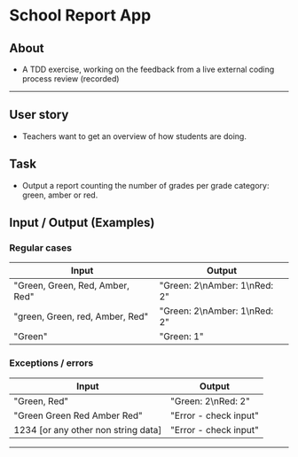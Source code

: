 # School Report App

## About

- A TDD exercise, working on the feedback from a live external coding process review (recorded)

---

## User story

- Teachers want to get an overview of how students are doing.

## Task

- Output a report counting the number of grades per grade category: green, amber or red.

## Input / Output (Examples)

### Regular cases

| Input                           | Output                       |
| ------------------------------- | ---------------------------- |
| "Green, Green, Red, Amber, Red" | "Green: 2\nAmber: 1\nRed: 2" |
| "green, Green, red, Amber, Red" | "Green: 2\nAmber: 1\nRed: 2" |
| "Green"                         | "Green: 1"                   |

### Exceptions / errors

| Input                               | Output                                       |
| ----------------------------------- | -------------------------------------------- |
| "Green, Red"                        | "Green: 2\nRed: 2" <!-- omit zero counts --> |
| "Green Green Red Amber Red"         | "Error - check input"                        |
| 1234 [or any other non string data] | "Error - check input"                        |

---
